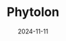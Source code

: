 ---  
layout: startup_page  
title: "Phytolon"  
id: "phytolon.com"  
permalink: "/phytolonphytolon.com11112024/"  
website: "https://www.phytolon.com/"  
funding_round: "Strategic Investment"  
funding_amount: ""  
investors: "Rich Products Ventures, EIT-Food, Arkin Holdings, Yossi Ackerman"  
about: "Phytolon is an Israeli biotech/food tech startup producing natural food colors using precision fermentation. Their innovative process offers a cost-effective and sustainable alternative to synthetic dyes, providing a wide range of colors for various food applications. The company focuses on clean-label, healthy, and sustainable food systems."  
markets: "Biotech, Food Tech, Food and Beverage Services, Organic"  
hq: "Yokne'am Illit, Israel"  
founded_year: "2018"  
linkedin: "https://www.linkedin.com/company/phytolon/"  
twitter: "https://twitter.com/phytolon"  
instagram: ""  
facebook: "https://www.facebook.com/Phytolon-158564361751391/"  
crunchbase: "https://www.crunchbase.com/organization/phytolon"  
pitchbook: "https://pitchbook.com/profiles/company/243865-09"  

date_display: "11-Nov-2024"  
date: "2024-11-11"

# SEO Optimization  
meta_title: "Phytolon - Strategic Investment"  
meta_description: "Phytolon, Phytolon is an Israeli biotech/food tech startup producing natural food colors using precision fermentation. Their innovative process offers a cost-ef..."  
meta_keywords: "Phytolon, Biotech, Food Tech, Food and Beverage Services, Organic, Strategic Investment funding"  
canonical_url: "https://startup.projectstartups.com/phytolonphytolon.com11112024/"  
---